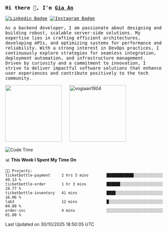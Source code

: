 ### <samp>Hi there 👋, I'm <a href="https://www.linkedin.com/in/vogiaan1904/" target="_blank">Gia An</a></samp>

<samp> [![Linkedin Badge](https://img.shields.io/badge/-LinkedIn-0e76a8?style=flat-square&logo=Linkedin&logoColor=white)](https://linkedin.com/in/vogiaan1904)
[![Instagram Badge](https://img.shields.io/badge/-Instagram-e4405f?style=flat-square&logo=Instagram&logoColor=white)](https://instagram.com/_.ja.ann_/) </samp> 

<samp>As a backend developer, I am passionate about designing and building robust, scalable server-side solutions. My expertise lies in crafting efficient architectures, developing APIs, and optimizing systems for performance and reliability. With a strong interest in DevOps practices, I continuously explore strategies for seamless integration, deployment automation, and infrastructure management. Driven by curiosity and a commitment to innovation, I strive to deliver impactful software solutions that enhance user experiences and contribute positively to the tech community.</samp>



<div>
  <img height="180em" src="https://github-readme-stats.vercel.app/api/top-langs/?username=vogiaan1904&show_icons=true&hide_border=true&layout=compact&langs_count=10&theme=transparent&include_orgs=true"/>
  &nbsp;&nbsp;&nbsp;&nbsp;
  <img height="180em" src="https://github-readme-stats.vercel.app/api?username=vogiaan1904&show_icons=true&hide_border=true&&count_private=true&include_all_commits=true&theme=transparent&locale=en" alt="vogiaan1904" />
</div>






<!--START_SECTION:waka-->
![Code Time](http://img.shields.io/badge/Code%20Time-1%2C549%20hrs%2030%20mins-blue)

📊 **This Week I Spent My Time On** 

```text
🐱‍💻 Projects: 
ticketbottle-payment     2 hrs 5 mins        ████████████░░░░░░░░░░░░░   49.13 % 
ticketbottle-order       1 hr 3 mins         ██████░░░░░░░░░░░░░░░░░░░   24.77 % 
ticketbottle-inventory   41 mins             ████░░░░░░░░░░░░░░░░░░░░░   16.06 % 
lab3                     12 mins             █░░░░░░░░░░░░░░░░░░░░░░░░   04.88 % 
order-svc                4 mins              ░░░░░░░░░░░░░░░░░░░░░░░░░   01.80 % 
```


 Last Updated on 30/10/2025 18:50:05 UTC
<!--END_SECTION:waka-->
